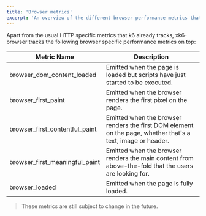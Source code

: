```yaml
---
title: 'Browser metrics'
excerpt: 'An overview of the different browser performance metrics that xk6-browser tracks.'
---
```


Apart from the usual HTTP specific metrics that k6 already tracks, xk6-browser tracks the following browser specific performance metrics on top:

| Metric Name                    |  Description                                                                                                 |
|--------------------------------|--------------------------------------------------------------------------------------------------------------|
| browser_dom_content_loaded     | Emitted when the page is loaded but scripts have just started to be executed.                                |
| browser_first_paint            | Emitted when the browser renders the first pixel on the page.                                                |
| browser_first_contentful_paint | Emitted when the browser renders the first DOM element on the page, whether that's a text, image or header.  |
| browser_first_meaningful_paint | Emitted when the browser renders the main content from above-the-fold that the users are looking for.        |
| browser_loaded                 | Emitted when the page is fully loaded.                                                                       |

<Blockquote mod="attention">

These metrics are still subject to change in the future.

</Blockquote>

